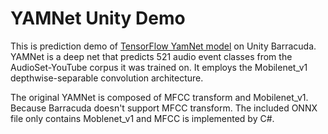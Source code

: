 # YAMNet Unity Demo

This is prediction demo of 
[TensorFlow YamNet model](https://www.tensorflow.org/hub/tutorials/yamnet)
on Unity Barracuda.
YAMNet is a deep net that predicts 521 audio event classes from the AudioSet-YouTube
corpus it was trained on. It employs the Mobilenet_v1 depthwise-separable convolution architecture.

The original YAMNet is composed of MFCC transform and Mobilenet_v1. Because Barracuda doesn't
support MFCC transform. The included ONNX file only contains Moblenet_v1 and MFCC is
implemented by C#.